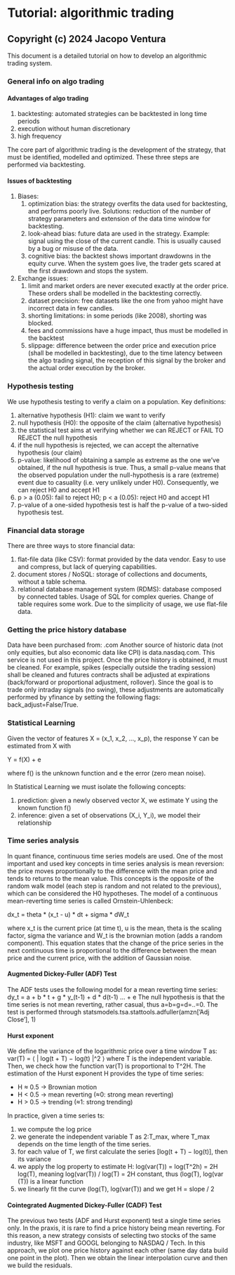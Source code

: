 # Tutorial: algorithmic trading

## Copyright (c) 2024 Jacopo Ventura

This document is a detailed tutorial on how to develop an algorithmic trading system.


### General info on algo trading
#### Advantages of algo trading
1. backtesting: automated strategies can be backtested in long time periods
2. execution without human discretionary
3. high frequency

The core part of algorithmic trading is the development of the strategy, that must be identified, modelled and optimized. These three steps are 
performed via backtesting.

#### Issues of backtesting
1. Biases:
   1. optimization bias: the strategy overfits the data used for backtesting, and performs poorly live. Solutions: reduction of the number of 
         strategy parameters and extension of the data time window for backtesting.
   2. look-ahead bias: future data are used in the strategy. Example: signal using the close of the current candle. This is usually caused by a 
      bug or misuse of the data.
   3. cognitive bias: the backtest shows important drawdowns in the equity curve. When the system goes live, the trader gets scared at the first 
      drawdown and stops the system.
2. Exchange issues:
   1. limit and market orders are never executed exactly at the order price. These orders shall be modelled in the backtesting correctly.
   2. dataset precision: free datasets like the one from yahoo might have incorrect data in few candles.
   3. shorting limitations: in some periods (like 2008), shorting was blocked.
   4. fees and commissions have a huge impact, thus must be modelled in the backtest
   5. slippage: difference between the order price and execution price (shall be modelled in backtesting), due to the time latency between the 
      algo trading signal, the reception of this signal by the broker and the actual order execution by the broker.


### Hypothesis testing
We use hypothesis testing to verify a claim on a population. 
Key definitions:
1. alternative hypothesis (H1): claim we want to verify
2. null hypothesis (H0): the opposite of the claim (alternative hypothesis)
3. the statistical test aims at verifying whether we can REJECT or FAIL TO REJECT the null hypothesis
4. if the null hypothesis is rejected, we can accept the alternative hypothesis (our claim)
5. p-value: likelihood of obtaining a sample as extreme as the one we’ve obtained, if the null hypothesis is true. Thus, a small p-value means 
   that the observed population under the null-hypothesis is a rare (extreme) event due to casuality (i.e. very unlikely under H0). Consequently, 
   we can reject H0 and accept H1
6. p > a (0.05): fail to reject H0; p < a (0.05): reject H0 and accept H1
7. p-value of a one-sided hypothesis test is half the p-value of a two-sided hypothesis test.


### Financial data storage
There are three ways to store financial data:
1. flat-file data (like CSV): format provided by the data vendor. Easy to use and compress, but lack of querying capabilities.
2. document stores / NoSQL: storage of collections and documents, without a table schema.
3. relational database management system (RDMS): database composed by connected tables. Usage of SQL for complex queries. Change of table requires 
   some work.
Due to the simplicity of usage, we use flat-file data.

### Getting the price history database
Data have been purchased from: .com
Another source of historic data (not only equities, but also economic data like CPI) is data.nasdaq.com. This service is not used in this project.
Once the price history is obtained, it must be cleaned. For example, spikes (especially outside the trading session) shall be cleaned and futures 
contracts shall be adjusted at expirations (back/forward or proportional adjustment, rollover). Since the goal is to trade only intraday signals 
(no swing), these adjustments are automatically performed by yfinance by setting the following flags: back_adjust=False/True.


### Statistical Learning
Given the vector of features X = (x_1, x_2, ..., x_p), the response Y can be estimated from X with 

Y = f(X) + e

where f() is the unknown function and e the error (zero mean noise).

In Statistical Learning we must isolate the following concepts:
1. prediction: given a newly observed vector X, we estimate Y using the known function f()
2. inference: given a set of observations (X_i, Y_i), we model their relationship


### Time series analysis
In quant finance, continuous time series models are used. 
One of the most important and used key concepts in time series analysis is mean reversion: the price moves proportionally to the difference with 
the mean price and tends to returns to the mean value. This concepts is the opposite of the random walk model (each step is random and not related 
to the previous), which can be considered the H0 hypotheses.
The model of a continuous mean-reverting time series is called Ornstein-Uhlenbeck:

dx_t = theta * (x_t - u) * dt + sigma * dW_t

where x_t is the current price (at time t), u is the mean, theta is the scaling factor, sigma the variance and W_t is the brownian motion (adds a 
random component). This equation states that the change of the price series in the next continuous time is proportional to the difference 
between the mean price and the current price, with the addition of Gaussian noise.

#### Augmented Dickey-Fuller (ADF) Test
The ADF tests uses the following model for a mean reverting time series: dy_t = a + b * t + g * y_(t-1) + d * d(t-1) ... + e
The null hypothesis is that the time series is not mean reverting, rather casual, thus a=b=g=d=..=0.
The test is performed through statsmodels.tsa.stattools.adfuller(amzn[’Adj Close’], 1)

#### Hurst exponent
We define the variance of the logarithmic price over a time window T as:
var(T) = ⟨ | log(t + T) − log(t) |^2 ⟩ 
where T is the independent variable. Then, we check how the function var(T) is proportional to T^2H. The estimation of the 
Hurst exponent H provides the 
type 
of time series:
- H ≈ 0.5 -> Brownian motion
- H < 0.5 -> mean reverting (≈0: strong mean reverting)
- H > 0.5 -> trending (≈1: strong trending)

In practice, given a time series ts:
1. we compute the log price
2. we generate the independent variable T as 2:T_max, where T_max depends on the time length of the time series. 
3. for each value of T, we first calculate the series [log(t + T) − log(t)], then its variance
4. we apply the log property to estimate H: log(var(T)) = log(T^2h) = 2H log(T), meaning log(var(T)) / log(T) = 2H constant, thus (log(T), log(var
   (T)) is a linear function
5. we linearly fit the curve (log(T), log(var(T)) and we get H = slope / 2

#### Cointegrated Augmented Dickey-Fuller (CADF) Test
The previous two tests (ADF and Hurst exponent) test a single time series only. In the praxis, it is rare to find a price history being mean 
reverting.
For this reason, a new strategy consists of selecting two stocks of the same industry, like MSFT and GOOGL belonging to NASDAQ / Tech.
In this approach, we plot one price history against each other (same day data build one point in the plot). Then we obtain the linear 
interpolation curve and then we build the residuals. 